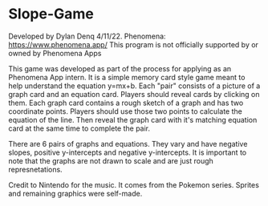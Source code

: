 # Slope-Game
Developed by Dylan Denq 4/11/22. Phenomena: https://www.phenomena.app/ This program is not officially supported by or owned by Phenomena Apps

This game was developed as part of the process for applying as
an Phenomena App intern. It is a simple memory card style game meant
to help understand the equation y=mx+b. Each "pair" consists of a
picture of a graph card and an equation card. Players should
reveal cards by clicking on them. Each graph card contains a rough
sketch of a graph and has two coordinate points. Players should use
those two points to calculate the equation of the line. Then reveal
the graph card with it's matching equation card at the same time
to complete the pair.

There are 6 pairs of graphs and equations. They vary and have
negative slopes, positive y-intercepts and negative y-intercepts.
It is important to note that the graphs are not drawn to scale
and are just rough represnetations. 

Credit to Nintendo for the music. It comes from the Pokemon
series. Sprites and remaining graphics were self-made.
